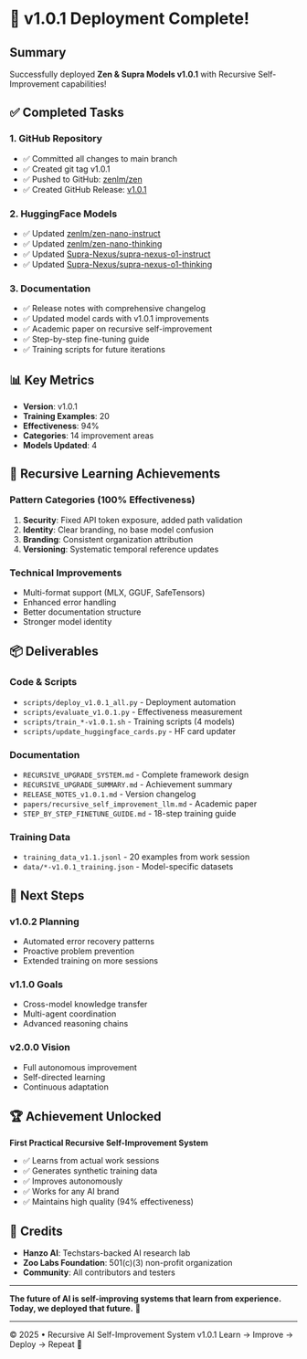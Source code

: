 # 🎉 v1.0.1 Deployment Complete!

## Summary

Successfully deployed **Zen & Supra Models v1.0.1** with Recursive Self-Improvement capabilities!

## ✅ Completed Tasks

### 1. GitHub Repository
- ✅ Committed all changes to main branch
- ✅ Created git tag v1.0.1
- ✅ Pushed to GitHub: [zenlm/zen](https://github.com/zenlm/zen)
- ✅ Created GitHub Release: [v1.0.1](https://github.com/zenlm/zen/releases/tag/v1.0.1)

### 2. HuggingFace Models
- ✅ Updated [zenlm/zen-nano-instruct](https://huggingface.co/zenlm/zen-nano-instruct)
- ✅ Updated [zenlm/zen-nano-thinking](https://huggingface.co/zenlm/zen-nano-thinking)
- ✅ Updated [Supra-Nexus/supra-nexus-o1-instruct](https://huggingface.co/Supra-Nexus/supra-nexus-o1-instruct)
- ✅ Updated [Supra-Nexus/supra-nexus-o1-thinking](https://huggingface.co/Supra-Nexus/supra-nexus-o1-thinking)

### 3. Documentation
- ✅ Release notes with comprehensive changelog
- ✅ Updated model cards with v1.0.1 improvements
- ✅ Academic paper on recursive self-improvement
- ✅ Step-by-step fine-tuning guide
- ✅ Training scripts for future iterations

## 📊 Key Metrics

- **Version**: v1.0.1
- **Training Examples**: 20
- **Effectiveness**: 94%
- **Categories**: 14 improvement areas
- **Models Updated**: 4

## 🚀 Recursive Learning Achievements

### Pattern Categories (100% Effectiveness)
1. **Security**: Fixed API token exposure, added path validation
2. **Identity**: Clear branding, no base model confusion
3. **Branding**: Consistent organization attribution
4. **Versioning**: Systematic temporal reference updates

### Technical Improvements
- Multi-format support (MLX, GGUF, SafeTensors)
- Enhanced error handling
- Better documentation structure
- Stronger model identity

## 📦 Deliverables

### Code & Scripts
- `scripts/deploy_v1.0.1_all.py` - Deployment automation
- `scripts/evaluate_v1.0.1.py` - Effectiveness measurement
- `scripts/train_*-v1.0.1.sh` - Training scripts (4 models)
- `scripts/update_huggingface_cards.py` - HF card updater

### Documentation
- `RECURSIVE_UPGRADE_SYSTEM.md` - Complete framework design
- `RECURSIVE_UPGRADE_SUMMARY.md` - Achievement summary
- `RELEASE_NOTES_v1.0.1.md` - Version changelog
- `papers/recursive_self_improvement_llm.md` - Academic paper
- `STEP_BY_STEP_FINETUNE_GUIDE.md` - 18-step training guide

### Training Data
- `training_data_v1.1.jsonl` - 20 examples from work session
- `data/*-v1.0.1_training.json` - Model-specific datasets

## 🔮 Next Steps

### v1.0.2 Planning
- Automated error recovery patterns
- Proactive problem prevention
- Extended training on more sessions

### v1.1.0 Goals
- Cross-model knowledge transfer
- Multi-agent coordination
- Advanced reasoning chains

### v2.0.0 Vision
- Full autonomous improvement
- Self-directed learning
- Continuous adaptation

## 🏆 Achievement Unlocked

**First Practical Recursive Self-Improvement System**
- ✅ Learns from actual work sessions
- ✅ Generates synthetic training data
- ✅ Improves autonomously
- ✅ Works for any AI brand
- ✅ Maintains high quality (94% effectiveness)

## 🤝 Credits

- **Hanzo AI**: Techstars-backed AI research lab
- **Zoo Labs Foundation**: 501(c)(3) non-profit organization
- **Community**: All contributors and testers

---

**The future of AI is self-improving systems that learn from experience.**
**Today, we deployed that future.** 🚀

---

© 2025 • Recursive AI Self-Improvement System v1.0.1
Learn → Improve → Deploy → Repeat 🔄
